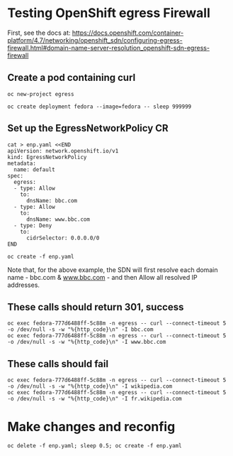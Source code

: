 # Testing OpenShift egress Firewall

First, see the docs at:
https://docs.openshift.com/container-platform/4.7/networking/openshift_sdn/configuring-egress-firewall.html#domain-name-server-resolution_openshift-sdn-egress-firewall

## Create a pod containing curl 
```
oc new-project egress

oc create deployment fedora --image=fedora -- sleep 999999
```

## Set up the EgressNetworkPolicy CR

```
cat > enp.yaml <<END
apiVersion: network.openshift.io/v1
kind: EgressNetworkPolicy
metadata:
  name: default
spec:
  egress: 
  - type: Allow
    to:
      dnsName: bbc.com
  - type: Allow
    to:
      dnsName: www.bbc.com
  - type: Deny
    to:
      cidrSelector: 0.0.0.0/0
END

oc create -f enp.yaml
```

Note that, for the above example, the SDN will first resolve each domain name - bbc.com & www.bbc.com - and then Allow all resolved IP addresses.


## These calls should return 301, success
```
oc exec fedora-777d6488ff-5c88m -n egress -- curl --connect-timeout 5 -o /dev/null -s -w "%{http_code}\n" -I bbc.com
oc exec fedora-777d6488ff-5c88m -n egress -- curl --connect-timeout 5 -o /dev/null -s -w "%{http_code}\n" -I www.bbc.com
```

## These calls should fail
```
oc exec fedora-777d6488ff-5c88m -n egress -- curl --connect-timeout 5 -o /dev/null -s -w "%{http_code}\n" -I wikipedia.com
oc exec fedora-777d6488ff-5c88m -n egress -- curl --connect-timeout 5 -o /dev/null -s -w "%{http_code}\n" -I fr.wikipedia.com
```

# Make changes and reconfig
```
oc delete -f enp.yaml; sleep 0.5; oc create -f enp.yaml
```

